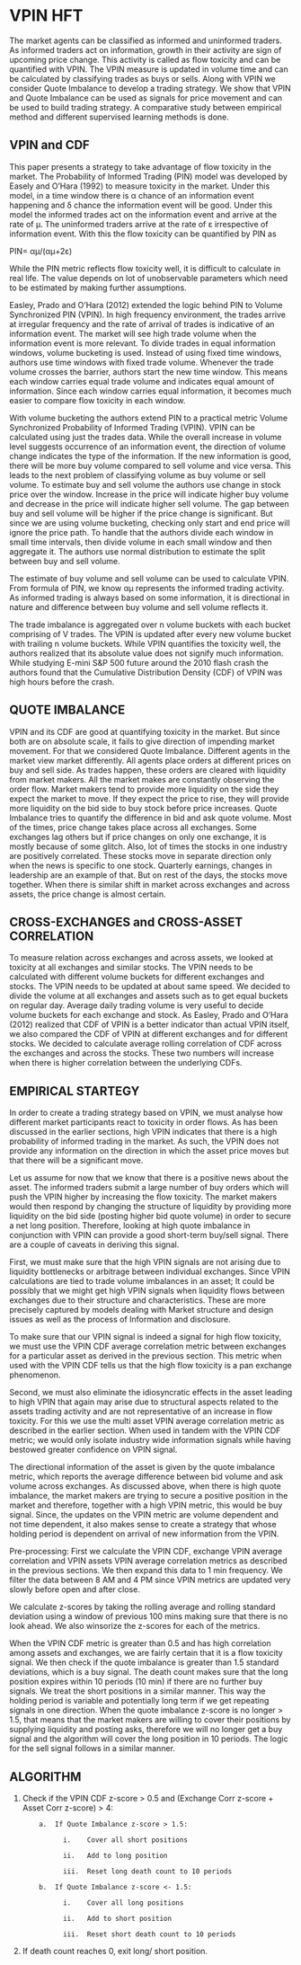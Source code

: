 # VPIN HFT

The market agents can be classified as informed and uninformed traders. As informed traders act on information, growth in their activity are sign of upcoming price change. This activity is called as flow toxicity and can be quantified with VPIN. The VPIN measure is updated in volume time and can be calculated by classifying trades as buys or sells. Along with VPIN we consider Quote Imbalance to develop a trading strategy. We show that VPIN and Quote Imbalance can be used as signals for price movement and can be used to build trading strategy. A comparative study between empirical method and different supervised learning methods is done.

## VPIN and CDF

This paper presents a strategy to take advantage of flow toxicity in the market. The Probability of Informed Trading (PIN) model was developed by Easely and O’Hara (1992) to measure toxicity in the market. Under this model, in a time window there is α chance of an information event happening and δ chance the information event will be good. Under this model the informed trades act on the information event and arrive at the rate of μ. The uninformed traders arrive at the rate of ε irrespective of information event. With this the flow toxicity can be quantified by PIN as

PIN=  αμ/(αμ+2ε)

While the PIN metric reflects flow toxicity well, it is difficult to calculate in real life. The value depends on lot of unobservable parameters which need to be estimated by making further assumptions.

Easley, Prado and O’Hara (2012) extended the logic behind PIN to Volume Synchronized PIN (VPIN). In high frequency environment, the trades arrive at irregular frequency and the rate of arrival of trades is indicative of an information event. The market will see high trade volume when the information event is more relevant. To divide trades in equal information windows, volume bucketing is used. Instead of using fixed time windows, authors use time windows with fixed trade volume. Whenever the trade volume crosses the barrier, authors start the new time window. This means each window carries equal trade volume and indicates equal amount of information. Since each window carries equal information, it becomes much easier to compare flow toxicity in each window.

With volume bucketing the authors extend PIN to a practical metric Volume Synchronized Probability of Informed Trading (VPIN). VPIN can be calculated using just the trades data. While the overall increase in volume level suggests occurrence of an information event, the direction of volume change indicates the type of the information. If the new information is good, there will be more buy volume compared to sell volume and vice versa. This leads to the next problem of classifying volume as buy volume or sell volume. To estimate buy and sell volume the authors use change in stock price over the window. Increase in the price will indicate higher buy volume and decrease in the price will indicate higher sell volume. The gap between buy and sell volume will be higher if the price change is significant. But since we are using volume bucketing, checking only start and end price will ignore the price path. To handle that the authors divide each window in small time intervals, then divide volume in each small window and then aggregate it. The authors use normal distribution to estimate the split between buy and sell volume.

The estimate of buy volume and sell volume can be used to calculate VPIN. From formula of PIN, we know αμ represents the informed trading activity. As informed trading is always based on some information, it is directional in nature and difference between buy volume and sell volume reflects it. 

The trade imbalance is aggregated over n volume buckets with each bucket comprising of V trades. The VPIN is updated after every new volume bucket with trailing n volume buckets.
While VPIN quantifies the toxicity well, the authors realized that its absolute value does not signify much information. While studying E-mini S&P 500 future around the 2010 flash crash the authors found that the Cumulative Distribution Density (CDF) of VPIN was high hours before the crash. 

## QUOTE IMBALANCE

VPIN and its CDF are good at quantifying toxicity in the market. But since both are on absolute scale, it fails to give direction of impending market movement. For that we considered Quote Imbalance. Different agents in the market view market differently. All agents place orders at different prices on buy and sell side. As trades happen, these orders are cleared with liquidity from market makers. All the market makes are constantly observing the order flow. Market makers tend to provide more liquidity on the side they expect the market to move. If they expect the price to rise, they will provide more liquidity on the bid side to buy stock before price increases. Quote Imbalance tries to quantify the difference in bid and ask quote volume.
Most of the times, price change takes place across all exchanges. Some exchanges lag others but if price changes on only one exchange, it is mostly because of some glitch. Also, lot of times the stocks in one industry are positively correlated. These stocks move in separate direction only when the news is specific to one stock. Quarterly earnings, changes in leadership are an example of that. But on rest of the days, the stocks move together. When there is similar shift in market across exchanges and across assets, the price change is almost certain.

## CROSS-EXCHANGES and CROSS-ASSET CORRELATION

To measure relation across exchanges and across assets, we looked at toxicity at all exchanges and similar stocks. The VPIN needs to be calculated with different volume buckets for different exchanges and stocks. The VPIN needs to be updated at about same speed. We decided to divide the volume at all exchanges and assets such as to get equal buckets on regular day. Average daily trading volume is very useful to decide volume buckets for each exchange and stock. As Easley, Prado and O’Hara (2012) realized that CDF of VPIN is a better indicator than actual VPIN itself, we also compared the CDF of VPIN at different exchanges and for different stocks. We decided to calculate average rolling correlation of CDF across the exchanges and across the stocks. These two numbers will increase when there is higher correlation between the underlying CDFs.

## EMPIRICAL STARTEGY

In order to create a trading strategy based on VPIN, we must analyse how different market participants react to toxicity in order flows. As has been discussed in the earlier sections, high VPIN indicates that there is a high probability of informed trading in the market. As such, the VPIN does not provide any information on the direction in which the asset price moves but that there will  be a significant move. 

Let us assume for now that we know that there is a positive news about the asset. The informed traders submit a large number of buy orders which will push the VPIN higher by increasing the flow toxicity. The market makers would then respond by changing the structure of liquidity by providing more liquidity on the bid side (posting higher bid quote volume) in order to secure a net long position. Therefore, looking at high quote imbalance in conjunction with VPIN can provide a good short-term buy/sell signal.
There are a couple of caveats in deriving this signal. 

First, we must make sure that the high VPIN signals are not arising due to liquidity bottlenecks or arbitrage between individual exchanges. Since VPIN calculations are tied to trade volume imbalances in an asset; It could be possibly that we might get high VPIN signals when liquidity flows between exchanges due to their structure and characteristics. These are more precisely captured by models dealing with Market structure and design issues as well as the process of Information and disclosure. 

To make sure that our VPIN signal is indeed a signal for high flow toxicity, we must use the VPIN CDF average correlation metric between exchanges for a particular asset as derived in the previous section. This metric when used with the VPIN CDF tells us that the high flow toxicity is a pan exchange phenomenon. 

Second, we must also eliminate the idiosyncratic effects in the asset leading to high VPIN that again may arise due to structural aspects related to the assets trading activity and are not representative of an increase in flow toxicity. For this we use the multi asset VPIN average correlation metric as described in the earlier section. When used in tandem with the VPIN CDF metric; we would only isolate industry wide information signals while having bestowed greater confidence on VPIN signal.

The directional information of the asset is given by the quote imbalance metric, which reports the average difference between bid volume and ask volume across exchanges. As discussed above, when there is high quote imbalance, the market makers are trying to secure a positive position in the market and therefore, together with a high VPIN metric, this would be buy signal. Since, the updates on the VPIN metric are volume dependent and not time dependent, it also makes sense to create a strategy that whose holding period is dependent on arrival of new information from the VPIN.

Pre-processing: First we calculate the VPIN CDF, exchange VPIN average correlation and VPIN assets VPIN average correlation metrics as described in the previous sections. We then expand this data to 1 min frequency. We filter the data between 8 AM and 4 PM since VPIN metrics are updated very slowly before open and after close. 

We calculate z-scores by taking the rolling average and rolling standard deviation using a window of previous 100 mins making sure that there is no look ahead. We also winsorize the z-scores for each of the metrics.

When the VPIN CDF metric is greater than 0.5 and has high correlation among assets and exchanges, we are fairly certain that it is a flow toxicity signal. We then check if the quote imbalance is greater than 1.5 standard deviations, which is a buy signal. The death count makes sure that the long position expires within 10 periods (10 min) if there are no further buy signals. We treat the short positions in a similar manner. This way the holding period is variable and potentially long term if we get repeating signals in one direction. When the quote imbalance z-score is no longer > 1.5, that means that the market makers are willing to cover their positions by supplying liquidity and posting asks, therefore we will no longer get a buy signal and the algorithm will cover the long position in 10 periods. The logic for the sell signal follows in a similar manner.


## ALGORITHM

1)	Check if the VPIN CDF z-score > 0.5 and (Exchange Corr z-score + Asset Corr z-score) > 4:

            a.	If Quote Imbalance z-score > 1.5:

                  i.	Cover all short positions

                  ii.	Add to long position

                  iii.	Reset long death count to 10 periods

            b.	If Quote Imbalance z-score <- 1.5:

                  i.	Cover all long positions

                  ii.	Add to short position

                  iii.	Reset short death count to 10 periods

2)	If death count reaches 0, exit long/ short position.

